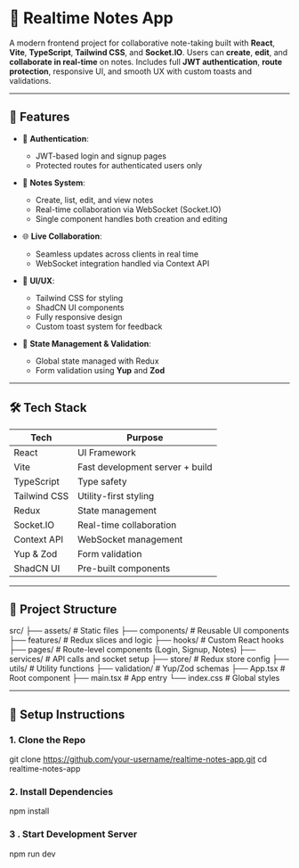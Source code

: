 # 📝 Realtime Notes App

A modern frontend project for collaborative note-taking built with **React**, **Vite**, **TypeScript**, **Tailwind CSS**, and **Socket.IO**. Users can **create**, **edit**, and **collaborate in real-time** on notes. Includes full **JWT authentication**, **route protection**, responsive UI, and smooth UX with custom toasts and validations.

---

## 🚀 Features

- 🔐 **Authentication**:
  - JWT-based login and signup pages
  - Protected routes for authenticated users only

- 📓 **Notes System**:
  - Create, list, edit, and view notes
  - Real-time collaboration via WebSocket (Socket.IO)
  - Single component handles both creation and editing

- 🌐 **Live Collaboration**:
  - Seamless updates across clients in real time
  - WebSocket integration handled via Context API

- 🎨 **UI/UX**:
  - Tailwind CSS for styling
  - ShadCN UI components
  - Fully responsive design
  - Custom toast system for feedback

- 🧠 **State Management & Validation**:
  - Global state managed with Redux
  - Form validation using **Yup** and **Zod**
  
---

## 🛠️ Tech Stack

| Tech             | Purpose                        |
|------------------|--------------------------------|
| React            | UI Framework                   |
| Vite             | Fast development server + build|
| TypeScript       | Type safety                    |
| Tailwind CSS     | Utility-first styling          |
| Redux            | State management               |
| Socket.IO        | Real-time collaboration        |
| Context API      | WebSocket management           |
| Yup & Zod        | Form validation                |
| ShadCN UI        | Pre-built components           |

---

## 📂 Project Structure

src/
├── assets/ # Static files
├── components/ # Reusable UI components
├── features/ # Redux slices and logic
├── hooks/ # Custom React hooks
├── pages/ # Route-level components (Login, Signup, Notes)
├── services/ # API calls and socket setup
├── store/ # Redux store config
├── utils/ # Utility functions
├── validation/ # Yup/Zod schemas
├── App.tsx # Root component
├── main.tsx # App entry
└── index.css # Global styles



---

## 🧪 Setup Instructions

### 1. Clone the Repo

git clone https://github.com/your-username/realtime-notes-app.git
cd realtime-notes-app

### 2. Install Dependencies

npm install

### 3 . Start Development Server

npm run dev





